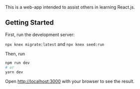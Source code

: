 This is a web-app intended to assist others in learning React.js.

## Getting Started

First, run the development server:

`npx knex migrate:latest`
and
`npx knex seed:run`

Then, run

```bash
npm run dev
# or
yarn dev
```

Open [http://localhost:3000](http://localhost:3000) with your browser to see the result.
